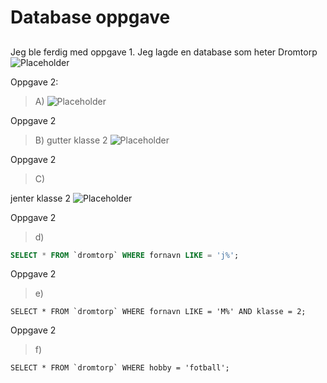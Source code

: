# Database oppgave
##
Jeg ble ferdig med oppgave 1. Jeg lagde en database som heter Dromtorp
![Placeholder](https://media.discordapp.net/attachments/837646034511200316/1012697217150222408/Screenshot_2022-08-26_at_14.17.04.png?width=1498&height=936)

Oppgave 2:
>A)
![Placeholder](https://media.discordapp.net/attachments/837646034511200316/1014132709741826078/Screenshot_2022-08-30_at_13.21.10.png?width=1498&height=936)

Oppgave 2 
>B)
gutter klasse 2
![Placeholder](https://media.discordapp.net/attachments/837646034511200316/1014136970848522240/Screenshot_2022-08-30_at_13.38.07.png?width=1498&height=936)

Oppgave 2
>C)

jenter klasse 2
![Placeholder](https://media.discordapp.net/attachments/837646034511200316/1014137890256719912/Screenshot_2022-08-30_at_13.41.48.png?width=1498&height=936)

Oppgave 2
>d)
```sql
SELECT * FROM `dromtorp` WHERE fornavn LIKE = 'j%';
```

Oppgave 2
>e)
```
SELECT * FROM `dromtorp` WHERE fornavn LIKE = 'M%' AND klasse = 2;
```

Oppgave 2
>f)
```
SELECT * FROM `dromtorp` WHERE hobby = 'fotball';
```
